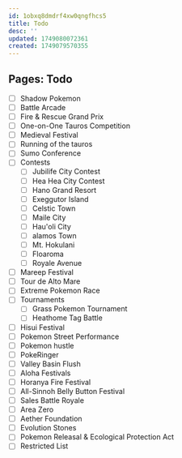 ```yaml
---
id: 1obxq8dmdrf4xw0qngfhcs5
title: Todo
desc: ''
updated: 1749080072361
created: 1749079570355
---
```


## Pages: Todo

- [ ] Shadow Pokemon
- [ ] Battle Arcade
- [ ] Fire & Rescue Grand Prix
- [ ] One-on-One Tauros Competition
- [ ] Medieval Festival
- [ ] Running of the tauros
- [ ] Sumo Conference
- [ ] Contests
  - [ ] Jubilife City Contest
  - [ ] Hea Hea City Contest
  - [ ] Hano Grand Resort
  - [ ] Exeggutor Island
  - [ ] Celstic Town
  - [ ] Maile City
  - [ ] Hau'oli City
  - [ ] alamos Town
  - [ ] Mt. Hokulani
  - [ ] Floaroma
  - [ ] Royale Avenue
- [ ] Mareep Festival
- [ ] Tour de Alto Mare
- [ ] Extreme Pokemon Race
- [ ] Tournaments
  - [ ] Grass Pokemon Tournament
  - [ ] Heathome Tag Battle
- [ ] Hisui Festival
- [ ] Pokemon Street Performance
- [ ] Pokemon hustle
- [ ] PokeRinger
- [ ] Valley Basin Flush
- [ ] Aloha Festivals
- [ ] Horanya Fire Festival
- [ ] All-Sinnoh Belly Button Festival
- [ ] Sales Battle Royale
- [ ] Area Zero
- [ ] Aether Foundation
- [ ] Evolution Stones
- [ ] Pokemon Releasal & Ecological Protection Act
- [ ] Restricted List
